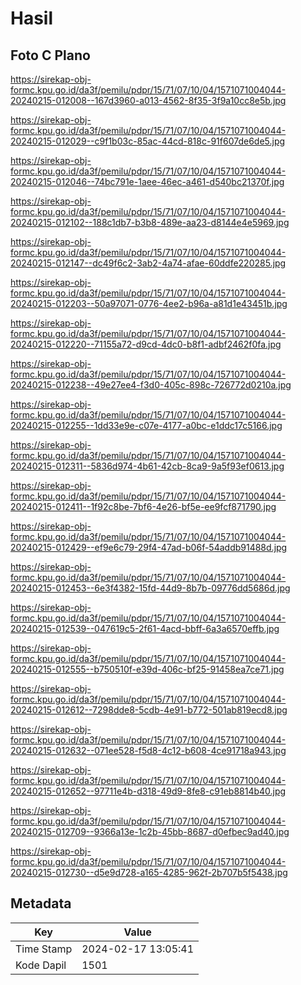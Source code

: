 # Hasil

## Foto C Plano

https://sirekap-obj-formc.kpu.go.id/da3f/pemilu/pdpr/15/71/07/10/04/1571071004044-20240215-012008--167d3960-a013-4562-8f35-3f9a10cc8e5b.jpg

https://sirekap-obj-formc.kpu.go.id/da3f/pemilu/pdpr/15/71/07/10/04/1571071004044-20240215-012029--c9f1b03c-85ac-44cd-818c-91f607de6de5.jpg

https://sirekap-obj-formc.kpu.go.id/da3f/pemilu/pdpr/15/71/07/10/04/1571071004044-20240215-012046--74bc791e-1aee-46ec-a461-d540bc21370f.jpg

https://sirekap-obj-formc.kpu.go.id/da3f/pemilu/pdpr/15/71/07/10/04/1571071004044-20240215-012102--188c1db7-b3b8-489e-aa23-d8144e4e5969.jpg

https://sirekap-obj-formc.kpu.go.id/da3f/pemilu/pdpr/15/71/07/10/04/1571071004044-20240215-012147--dc49f6c2-3ab2-4a74-afae-60ddfe220285.jpg

https://sirekap-obj-formc.kpu.go.id/da3f/pemilu/pdpr/15/71/07/10/04/1571071004044-20240215-012203--50a97071-0776-4ee2-b96a-a81d1e43451b.jpg

https://sirekap-obj-formc.kpu.go.id/da3f/pemilu/pdpr/15/71/07/10/04/1571071004044-20240215-012220--71155a72-d9cd-4dc0-b8f1-adbf2462f0fa.jpg

https://sirekap-obj-formc.kpu.go.id/da3f/pemilu/pdpr/15/71/07/10/04/1571071004044-20240215-012238--49e27ee4-f3d0-405c-898c-726772d0210a.jpg

https://sirekap-obj-formc.kpu.go.id/da3f/pemilu/pdpr/15/71/07/10/04/1571071004044-20240215-012255--1dd33e9e-c07e-4177-a0bc-e1ddc17c5166.jpg

https://sirekap-obj-formc.kpu.go.id/da3f/pemilu/pdpr/15/71/07/10/04/1571071004044-20240215-012311--5836d974-4b61-42cb-8ca9-9a5f93ef0613.jpg

https://sirekap-obj-formc.kpu.go.id/da3f/pemilu/pdpr/15/71/07/10/04/1571071004044-20240215-012411--1f92c8be-7bf6-4e26-bf5e-ee9fcf871790.jpg

https://sirekap-obj-formc.kpu.go.id/da3f/pemilu/pdpr/15/71/07/10/04/1571071004044-20240215-012429--ef9e6c79-29f4-47ad-b06f-54addb91488d.jpg

https://sirekap-obj-formc.kpu.go.id/da3f/pemilu/pdpr/15/71/07/10/04/1571071004044-20240215-012453--6e3f4382-15fd-44d9-8b7b-09776dd5686d.jpg

https://sirekap-obj-formc.kpu.go.id/da3f/pemilu/pdpr/15/71/07/10/04/1571071004044-20240215-012539--047619c5-2f61-4acd-bbff-6a3a6570effb.jpg

https://sirekap-obj-formc.kpu.go.id/da3f/pemilu/pdpr/15/71/07/10/04/1571071004044-20240215-012555--b750510f-e39d-406c-bf25-91458ea7ce71.jpg

https://sirekap-obj-formc.kpu.go.id/da3f/pemilu/pdpr/15/71/07/10/04/1571071004044-20240215-012612--7298dde8-5cdb-4e91-b772-501ab819ecd8.jpg

https://sirekap-obj-formc.kpu.go.id/da3f/pemilu/pdpr/15/71/07/10/04/1571071004044-20240215-012632--071ee528-f5d8-4c12-b608-4ce91718a943.jpg

https://sirekap-obj-formc.kpu.go.id/da3f/pemilu/pdpr/15/71/07/10/04/1571071004044-20240215-012652--97711e4b-d318-49d9-8fe8-c91eb8814b40.jpg

https://sirekap-obj-formc.kpu.go.id/da3f/pemilu/pdpr/15/71/07/10/04/1571071004044-20240215-012709--9366a13e-1c2b-45bb-8687-d0efbec9ad40.jpg

https://sirekap-obj-formc.kpu.go.id/da3f/pemilu/pdpr/15/71/07/10/04/1571071004044-20240215-012730--d5e9d728-a165-4285-962f-2b707b5f5438.jpg


## Metadata

| Key        | Value               |
| ---------- | ------------------- |
| Time Stamp | 2024-02-17 13:05:41 |
| Kode Dapil | 1501                |



